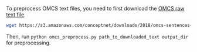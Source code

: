 To preprocess OMCS text files,
you need to first download the [OMCS raw text file](https://github.com/commonsense/conceptnet5/wiki/Downloads#raw-sentences). 
```bash
wget https://s3.amazonaws.com/conceptnet/downloads/2018/omcs-sentences-free.txt
```
Then, run
`python omcs_preprocess.py path_to_downloaded_text output_dir` for preprocessing.